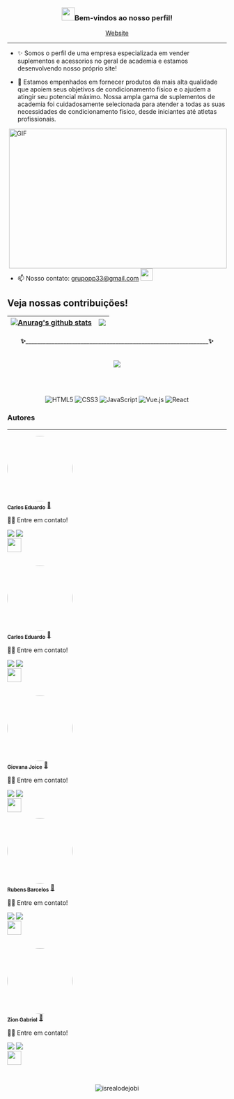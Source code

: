 <!-- Heading -->
<h3 align="center"><img src = "https://raw.githubusercontent.com/MartinHeinz/MartinHeinz/master/wave.gif" width = 30px>Bem-vindos ao nosso perfil!</h3>

<p align="center">
  <a href="https://www.giftegwuenu.dev">Website</a>
</p>

 <!-- About section -->

---
- ✨ Somos o perfil de uma empresa especializada em vender suplementos e acessorios no geral de academia e estamos desenvolvendo nosso próprio site! 

- 🎯 Estamos empenhados em fornecer produtos da mais alta qualidade que apoiem seus objetivos de condicionamento físico e o ajudem a atingir seu potencial máximo. Nossa ampla gama de suplementos de academia foi cuidadosamente selecionada para atender a todas as suas necessidades de condicionamento físico, desde iniciantes até atletas profissionais.




<!-- code gif-->
<img align="right" alt="GIF" src="./code.gif" width="500" height="320" />


- 📫 Nosso contato: grupopp33@gmail.com  <a href="mailto:grupopp33@gmail.com" target="_blank"><img src="https://play-lh.googleusercontent.com/D1Dz2BjPYev_oyksKXsdtAS66a_2Ql-sklpzTnwR9lqnDG_P5lAJEtfR70FudJ0XMA=s48-rw" style='width: 28px' target="_blank"></a> 



<!-- About section: END -->


<!-- Conecct section -->

<h2>Veja nossas contribuições! </h3>

<!-- GITHUB STATUS -->

<div align="center">
 

| <a href="https://github.com/anuraghazra/github-readme-stats"><img align="center" src="https://github-readme-stats.vercel.app/api?username=EmpyreanSupplements&show_icons=true&include_all_commits=true&theme=radical&hide_border=true" alt="Anurag's github stats" /></a> | <a href="https://github.com/anuraghazra/github-readme-stats"><img align="center" src="https://github-readme-stats.vercel.app/api/top-langs/?username=EmpyreanSupplements&layout=compact&theme=radical&hide_border=true" /></a> |
| ------------- | ------------- |

#### ✨_______________________________________________________________✨
  <br>


<a href="https://github.com/anuraghazra/anuraghazra.github.io">
  <img align="center" src="https://github-readme-stats.vercel.app/api/pin/?username=anuraghazra&repo=anuraghazra.github.io&theme=radical" />
</a>
  

<br />
<br />
  
  <!-- TEMAS: dark, radical, merko, gruvbox, tokyonight, onedark, cobalt, synthwave, highcontrast, dracula -->
</div>

<br>


 <br>



<!-- TECNOLOGIAS -->
<div align="center">

![HTML5](https://img.shields.io/badge/-HTML5-%23E44D27?style=flat-square&logo=html5&logoColor=ffffff)
![CSS3](https://img.shields.io/badge/-CSS3-%231572B6?style=flat-square&logo=css3)
![JavaScript](https://img.shields.io/badge/-JavaScript-%23F7DF1C?style=flat-square&logo=javascript&logoColor=000000&labelColor=%23F7DF1C&color=%23FFCE5A)
![Vue.js](https://img.shields.io/badge/-Vue.js-%232c3e50?style=flat-square&logo=vuedotjs)
![React](https://img.shields.io/badge/-React-%23282C34?style=flat-square&logo=react)

</div>


<div align="left">
  
  ### Autores
---

  <!-- Autor 1 -->
<a href="https://blog.rocketseat.com.br/author/thiago/">
 <img style="border-radius: 50%;" src="https://avatars.githubusercontent.com/u/126172311?v=4" width="150px;" alt=""/>
 <br />
 <sub><b>Carlos Eduardo</b></sub></a> <a href="https://blog.rocketseat.com.br/author/thiago//" title="Rocketseat">🚀</a>


👋🏽 Entre em contato!

<a href="https://instagram.com/gustac" target="_blank"><img src="https://img.shields.io/badge/-Instagram-%23E4405F?style=for-the-badge&logo=instagram&logoColor=white" target="_blank"></a>
  <a href="https://www.linkedin.com/in/gustavoabreucaetano/" target="_blank"><img src="https://img.shields.io/badge/-LinkedIn-%230077B5?style=for-the-badge&logo=linkedin&logoColor=white" target="_blank"></a>  
   <a href="mailto:gustavo.caetano13@gmail.com" target="_blank"><img src="https://play-lh.googleusercontent.com/D1Dz2BjPYev_oyksKXsdtAS66a_2Ql-sklpzTnwR9lqnDG_P5lAJEtfR70FudJ0XMA=s48-rw" style='width: 32px' target="_blank"></a>  
  
  <br>
  
  <!-- Autor 2 -->
   <img style="border-radius: 50%;" src="https://drive.google.com/file/d/1RnzKK3QA0r7quV3CZrs1Cf83yiUa6VHI/view?usp=sharing" width="150px;" alt=""/>
 <br />
 <sub><b>Carlos Eduardo</b></sub></a> <a href="https://blog.rocketseat.com.br/author/thiago//" title="Rocketseat">🚀</a>



👋🏽 Entre em contato!

<a href="https://instagram.com/gustac" target="_blank"><img src="https://img.shields.io/badge/-Instagram-%23E4405F?style=for-the-badge&logo=instagram&logoColor=white" target="_blank"></a>
  <a href="https://www.linkedin.com/in/gustavoabreucaetano/" target="_blank"><img src="https://img.shields.io/badge/-LinkedIn-%230077B5?style=for-the-badge&logo=linkedin&logoColor=white" target="_blank"></a>  
   <a href="mailto:gustavo.caetano13@gmail.com" target="_blank"><img src="https://play-lh.googleusercontent.com/D1Dz2BjPYev_oyksKXsdtAS66a_2Ql-sklpzTnwR9lqnDG_P5lAJEtfR70FudJ0XMA=s48-rw" style='width: 32px' target="_blank"></a>  


<br>
  <!-- Autor 3 -->
 <img style="border-radius: 50%;" src="https://avatars.githubusercontent.com/u/89097348?v=4" width="150px;" alt=""/>
 <br />
 <sub><b>Giovana Joice</b></sub></a> <a href="https://github.com/GiovanaJoice" title="Rocketseat">🚀</a>


👋🏽 Entre em contato!

<a href="https://instagram.com/gustac" target="_blank"><img src="https://img.shields.io/badge/-Instagram-%23E4405F?style=for-the-badge&logo=instagram&logoColor=white" target="_blank"></a>
  <a href="https://www.linkedin.com/in/gustavoabreucaetano/" target="_blank"><img src="https://img.shields.io/badge/-LinkedIn-%230077B5?style=for-the-badge&logo=linkedin&logoColor=white" target="_blank"></a>  
   <a href="mailto:gustavo.caetano13@gmail.com" target="_blank"><img src="https://play-lh.googleusercontent.com/D1Dz2BjPYev_oyksKXsdtAS66a_2Ql-sklpzTnwR9lqnDG_P5lAJEtfR70FudJ0XMA=s48-rw" style='width: 32px' target="_blank"></a>  
   
   <!-- Autor 4 -->
<a href="https://blog.rocketseat.com.br/author/thiago/">
 <img style="border-radius: 50%;" src="https://avatars3.githubusercontent.com/u/380327?s=460&u=61b426b901b8fe02e12019b1fdb67bf0072d4f00&v=4" width="150px;" alt=""/>
 <br />
 <sub><b>Rubens Barcelos</b></sub></a> <a href="https://github.com/GiovanaJoice" title="Rocketseat">🚀</a>


👋🏽 Entre em contato!

<a href="https://instagram.com/gustac" target="_blank"><img src="https://img.shields.io/badge/-Instagram-%23E4405F?style=for-the-badge&logo=instagram&logoColor=white" target="_blank"></a>
  <a href="https://www.linkedin.com/in/gustavoabreucaetano/" target="_blank"><img src="https://img.shields.io/badge/-LinkedIn-%230077B5?style=for-the-badge&logo=linkedin&logoColor=white" target="_blank"></a>  
   <a href="mailto:gustavo.caetano13@gmail.com" target="_blank"><img src="https://play-lh.googleusercontent.com/D1Dz2BjPYev_oyksKXsdtAS66a_2Ql-sklpzTnwR9lqnDG_P5lAJEtfR70FudJ0XMA=s48-rw" style='width: 32px' target="_blank"></a>  
  
  <br>
  
  <!-- Autor 5 -->
<a href="https://blog.rocketseat.com.br/author/thiago/">
 <img style="border-radius: 50%;" src="https://avatars3.githubusercontent.com/u/380327?s=460&u=61b426b901b8fe02e12019b1fdb67bf0072d4f00&v=4" width="150px;" alt=""/>
 <br />
 <sub><b>Zion Gabriel</b></sub></a> <a href="https://blog.rocketseat.com.br/author/thiago//" title="Rocketseat">🚀</a>


👋🏽 Entre em contato!

<a href="https://instagram.com/gustac" target="_blank"><img src="https://img.shields.io/badge/-Instagram-%23E4405F?style=for-the-badge&logo=instagram&logoColor=white" target="_blank"></a>
  <a href="https://www.linkedin.com/in/gustavoabreucaetano/" target="_blank"><img src="https://img.shields.io/badge/-LinkedIn-%230077B5?style=for-the-badge&logo=linkedin&logoColor=white" target="_blank"></a>  
   <a href="mailto:gustavo.caetano13@gmail.com" target="_blank"><img src="https://play-lh.googleusercontent.com/D1Dz2BjPYev_oyksKXsdtAS66a_2Ql-sklpzTnwR9lqnDG_P5lAJEtfR70FudJ0XMA=s48-rw" style='width: 32px' target="_blank"></a>  
  
  <br>

<!-- Profile Views -->

<div align="center">
  
  <p align="center"> <img src="https://komarev.com/ghpvc/?username=EmpyreanSuplemments&label=Profile%20views&color=0e75b6&style=flat" alt="isrealodejobi" />
  </p>
  
</div>

<!-- THE END -->

